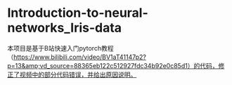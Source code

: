 # Introduction-to-neural-networks_Iris-data
本项目是基于B站快速入门pytorch教程（https://www.bilibili.com/video/BV1aT41147p2?p=13&amp;vd_source=88365eb122c512927fdc34b92e0c85d1）的代码，修正了视频中的部分代码错误，并给出原因说明。

